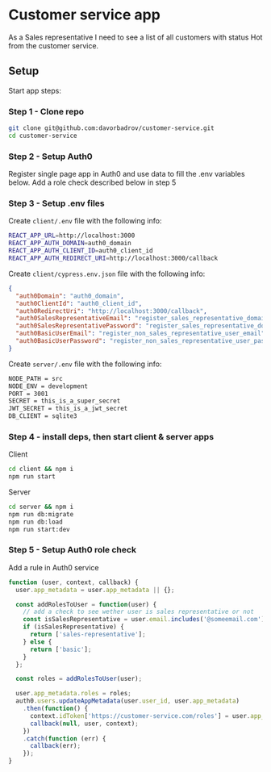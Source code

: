 # Customer service app

As a Sales representative I need to see a list of all customers with status Hot from the customer service.

## Setup

Start app steps:

### Step 1 - Clone repo

```sh
git clone git@github.com:davorbadrov/customer-service.git
cd customer-service
```


### Step 2 - Setup Auth0

Register single page app in Auth0 and use data to fill the .env variables below.
Add a role check described below in step 5

### Step 3 - Setup .env files

Create `client/.env` file with the following info:

```sh
REACT_APP_URL=http://localhost:3000
REACT_APP_AUTH_DOMAIN=auth0_domain
REACT_APP_AUTH_CLIENT_ID=auth0_client_id
REACT_APP_AUTH_REDIRECT_URI=http://localhost:3000/callback
```

Create `client/cypress.env.json` file with the following info:

```json
{
  "auth0Domain": "auth0_domain",
  "auth0ClientId": "auth0_client_id",
  "auth0RedirectUri": "http://localhost:3000/callback",
  "auth0SalesRepresentativeEmail": "register_sales_representative_domain_user_email",
  "auth0SalesRepresentativePassword": "register_sales_representative_domain_password",
  "auth0BasicUserEmail": "register_non_sales_representative_user_email",
  "auth0BasicUserPassword": "register_non_sales_representative_user_password"
}
```

Create `server/.env` file with the following info:

```sh
NODE_PATH = src
NODE_ENV = development
PORT = 3001
SECRET = this_is_a_super_secret
JWT_SECRET = this_is_a_jwt_secret
DB_CLIENT = sqlite3
```

### Step 4 - install deps, then start client & server apps

Client

```sh
cd client && npm i
npm run start
```

Server

```sh
cd server && npm i
npm run db:migrate
npm run db:load
npm run start:dev
```

### Step 5 - Setup Auth0 role check

Add a rule in Auth0 service

```js
function (user, context, callback) {
  user.app_metadata = user.app_metadata || {};

  const addRolesToUser = function(user) {
    // add a check to see wether user is sales representative or not
    const isSalesRepresentative = user.email.includes('@someemail.com')
    if (isSalesRepresentative) {
      return ['sales-representative'];
    } else {
      return ['basic'];
    }
  };

  const roles = addRolesToUser(user);

  user.app_metadata.roles = roles;
  auth0.users.updateAppMetadata(user.user_id, user.app_metadata)
    .then(function() {
      context.idToken['https://customer-service.com/roles'] = user.app_metadata.roles;
      callback(null, user, context);
    })
    .catch(function (err) {
      callback(err);
    });
}
```
